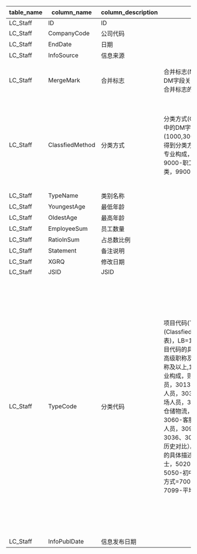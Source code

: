 | table_name | column_name | column_description | 注释 | Annotation|
|---|---|---|---|---|
| LC_Staff | ID| ID || |
| LC_Staff | CompanyCode | 公司代码 || |
| LC_Staff | EndDate | 日期 || |
| LC_Staff | InfoSource| 信息来源 || |
| LC_Staff | MergeMark | 合并标志 | 合并标志(MergeMark)与(CT_SystemConst)表中的DM字段关联，令LB = 1189 AND DM IN (1,2)，得到合并标志的具体描述：1-合并，2-母公司。 | Merge the "MergeMark" and "CT_SystemConst" tables by associating the "DM" field, where LB = 1189 AND DM IN (1,2), to obtain the specific description of the merge mark: 1-merge, 2-parent company.|
| LC_Staff | ClassfiedMethod | 分类方式 | 分类方式(ClassfiedMethod)与(CT_SystemConst)表中的DM字段关联，令LB = 1050 AND DM IN (1000,3000,5000,7000,9000,9300,9800,9900)，得到分类方式的具体描述：1000-技术职称，3000-专业构成，5000-教育程度，7000-年龄结构，9000-职工总数，9300-离退人数，9800-其他分类，9900-未分类人员。 | The classification method (ClassfiedMethod) is associated with the DM field in the (CT_SystemConst) table, with LB = 1050 AND DM IN (1000,3000,5000,7000,9000,9300,9800,9900), yielding the specific description of the classification method: 1000-Technical Title, 3000-Professional Composition, 5000-Educational Level, 7000-Age Structure, 9000-Total Number of Employees, 9300-Number of Retirees, 9800-Other Categories, 9900-Unclassified Personnel.|
| LC_Staff | TypeName| 类别名称 || |
| LC_Staff | YoungestAge | 最低年龄 || |
| LC_Staff | OldestAge | 最高年龄 || |
| LC_Staff | EmployeeSum | 员工数量 || |
| LC_Staff | RatioInSum| 占总数比例 || |
| LC_Staff | Statement | 备注说明 || |
| LC_Staff | XGRQ| 修改日期 || |
| LC_Staff | JSID| JSID || |
| LC_Staff | TypeCode| 分类代码 | 项目代码(TypeCode)：与”分类方式 (ClassfiedMethod )“字段结合使用，并关联(系统常量表)，LB=1050。 当分类方式=1000-技术职称，则项目代码的具体描述：1012-高级职称及以上,1014-副高级职称及以上,1016-中级职称及以上,1018-初级职称及以上,1099-其他职称分类。当分类方式=3000-专业构成，则项目代码的具体描述：3010-行政管理人员，3013-管理人员，3015-行政人员，3030-业务人员，3031-生产人员，3032-采购人员，3033-市场人员，3034-销售人员，3035-技术人员，3036-仓储物流，3037-研发人员，3050-财务人员，3060-客服人员，3070-风控稽核，3090-综合分类人员，3099-其他岗位人员；其中（3032、3034、3036、3060与3070均为2018年新增分类，不建议与历史对比）。当分类方式=5000-教育程度，则项目代码的具体描述：5005-博士后，5010-博士，5015-硕士，5020-本科，5025-大专，5030-高中中专，5050-初中，5060-小学，5099-其他学历。当分类方式=7000-年龄结构时，则项目代码的具体描述：7099-平均年龄。 | Project Code (TypeCode): Used in conjunction with the "Classification Method (ClassfiedMethod)" field and associated with (System Constants Table), LB=1050. When Classification Method = 1000-Technical Title, the specific description of the Project Code is: 1012-Senior Title and Above, 1014-Associate Senior Title and Above, 1016-Middle Level Title and Above, 1018-Junior Level Title and Above, 1099-Other Title Classification. When Classification Method = 3000-Professional Composition, the specific description of the Project Code is: 3010-Administrative Manager, 3013-Manager, 3015-Administrative Staff, 3030-Business Personnel, 3031-Production Personnel, 3032-Purchasing Personnel, 3033-Market Personnel, 3034-Sales Personnel, 3035-Technical Personnel, 3036-Warehouse Logistics, 3037-R&D Personnel, 3050-Finance Personnel, 3060-Customer Service Personnel, 3070-Risk Control Audit, 3090-Comprehensive Classification Personnel, 3099-Other Position Personnel; among them (3032, 3034, 3036, 3060, and 3070 are new classifications added in 2018 and are not recommended for comparison with history). When Classification Method = 5000-Education Level, the specific description of the Project Code is: 5005-Postdoctoral, 5010-Doctor, 5015-Master, 5020-Bachelor, 5025-Associate Degree, 5030-High School/Technical Secondary School, 5050-Junior High School, 5060-Primary School, 5099-Other Education. When Classification Method = 7000-Age Structure, the specific description of the Project Code is: 7099-Average Age. |
| LC_Staff | InfoPublDate| 信息发布日期 || |